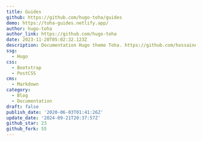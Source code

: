 ```yaml
---
title: Guides
github: https://github.com/hugo-toha/guides
demo: https://toha-guides.netlify.app/
author: hugo-toha
author_link: https://github.com/hugo-toha
date: 2023-11-28T05:02:32.123Z
description: Documentation Hugo theme Toha. https://github.com/hossainemruz/toha.
ssg:
  - Hugo
css:
  - Bootstrap
  - PostCSS
cms:
  - Markdown
category:
  - Blog
  - Documentation
draft: false
publish_date: '2020-06-03T01:41:26Z'
update_date: '2024-09-21T20:37:57Z'
github_star: 23
github_fork: 55
---
```


